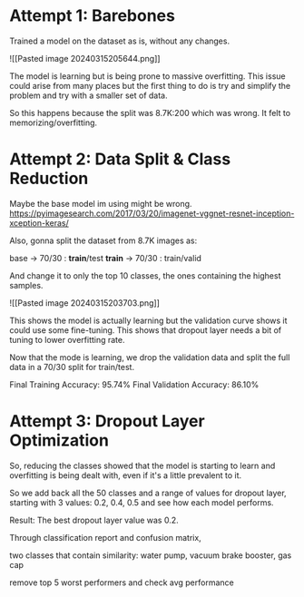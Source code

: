 # Attempt 1: Barebones
Trained a model on the dataset as is, without any changes.

![[Pasted image 20240315205644.png]]

The model is learning but is being prone to massive overfitting. This issue could arise from many places but the first thing to do is try and simplify the problem and try with a smaller set of data.

So this happens because the split was 8.7K:200 which was wrong. It felt to memorizing/overfitting.
# Attempt 2: Data Split & Class Reduction
Maybe the base model im using might be wrong. https://pyimagesearch.com/2017/03/20/imagenet-vggnet-resnet-inception-xception-keras/

Also, gonna split the dataset from 8.7K images as:

base -> 70/30 : **train**/test
**train** -> 70/30 : train/valid

And change it to only the top 10 classes, the ones containing the highest samples.

![[Pasted image 20240315203703.png]]

This shows the model is actually learning but the validation curve shows it could use some fine-tuning. This shows that dropout layer needs a bit of tuning to lower overfitting rate. 

Now that the mode is learning, we drop the validation data and split the full data in a 70/30 split for train/test. 

Final Training Accuracy: 95.74% 
Final Validation Accuracy: 86.10%
# Attempt 3: Dropout Layer Optimization
So, reducing the classes showed that the model is starting to learn and overfitting is being dealt with, even if it's a little prevalent to it. 

So we add back all the 50 classes and a range of values for dropout layer, starting with 3 values: 0.2, 0.4, 0.5 and see how each model performs.

Result:
The best dropout layer value was 0.2. 

Through classification report and confusion matrix, 

two classes that contain similarity: water pump, vacuum brake booster, gas cap  

remove top 5 worst performers and check avg performance